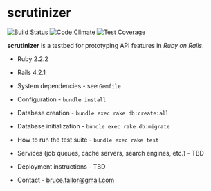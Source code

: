 # scrutinizer

[![Build Status](https://semaphoreci.com/api/v1/projects/d6928710-5d79-49db-9303-1206842d835b/466811/badge.svg)](https://semaphoreci.com/bhfailor/scrutinizer)     [![Code Climate](https://codeclimate.com/github/bhfailor/scrutinizer/badges/gpa.svg)](https://codeclimate.com/github/bhfailor/scrutinizer)   [![Test Coverage](https://codeclimate.com/github/bhfailor/scrutinizer/badges/coverage.svg)](https://codeclimate.com/github/bhfailor/scrutinizer/coverage)

**scrutinizer** is a testbed for prototyping API features in *Ruby on Rails*.

* Ruby 2.2.2

* Rails 4.2.1

* System dependencies - see `Gemfile`

* Configuration - `bundle install`

* Database creation - `bundle exec rake db:create:all`

* Database initialization - `bundle exec rake db:migrate`
 
* How to run the test suite - `bundle exec rake test`

* Services (job queues, cache servers, search engines, etc.) - TBD

* Deployment instructions - TBD

* Contact - bruce.failor@gmail.com
